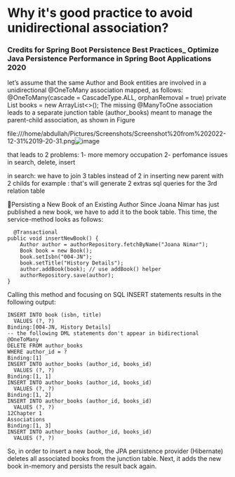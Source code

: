# Why it's good practice to avoid unidirectional association? 
### Credits for Spring Boot Persistence Best Practices_ Optimize Java Persistence Performance in Spring Boot Applications 2020

let’s assume that the same Author and Book entities are involved in a unidirectional
@OneToMany association mapped, as follows:
@OneToMany(cascade = CascadeType.ALL, orphanRemoval = true)
private List<Book> books = new ArrayList<>();
The missing @ManyToOne association leads to a separate junction table (author_books)
meant to manage the parent-child association, as shown in Figure

file:///home/abdullah/Pictures/Screenshots/Screenshot%20from%202022-12-31%2019-20-31.png![image](https://user-images.githubusercontent.com/51336081/210151114-dbdeeab0-ad2a-4bc0-802b-c2012a7f75cf.png)

that leads to 2 problems:
  1- more memory occupation
  2- perfomance issues in search, delete, insert
  
  in search: we have to join 3 tables instead of 2
  in inserting new parent with 2 childs for example : that's will generate 2 extras sql queries for the 3rd relation table 

  Persisting a New Book of an Existing Author
Since Joana Nimar has just published a new book, we have to add it to the book table.
This time, the service-method looks as follows:
```
  @Transactional
public void insertNewBook() {
    Author author = authorRepository.fetchByName("Joana Nimar");
    Book book = new Book();
    book.setIsbn("004-JN");
    book.setTitle("History Details");
    author.addBook(book); // use addBook() helper
    authorRepository.save(author);
}
```
Calling this method and focusing on SQL INSERT statements results in the following
output:
```  
INSERT INTO book (isbn, title)
  VALUES (?, ?)
Binding:[004-JN, History Details]
-- the following DML statements don't appear in bidirectional @OneToMany
DELETE FROM author_books
WHERE author_id = ?
Binding:[1]
INSERT INTO author_books (author_id, books_id)
  VALUES (?, ?)
Binding:[1, 1]
INSERT INTO author_books (author_id, books_id)
  VALUES (?, ?)
Binding:[1, 2]
INSERT INTO author_books (author_id, books_id)
  VALUES (?, ?)
12Chapter 1
Associations
Binding:[1, 3]
INSERT INTO author_books (author_id, books_id)
  VALUES (?, ?)
  ```
So, in order to insert a new book, the JPA persistence provider (Hibernate) deletes
all associated books from the junction table. Next, it adds the new book in-memory
and persists the result back again.
